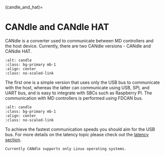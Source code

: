 (candle_and_hat)=
# CANdle and CANdle HAT

CANdle is a converter used to communicate between MD controllers and the host device. Currently, there are two CANdle versions - CANdle and CANdle HAT.

```{figure} images/CANdle_joined.webp
:alt: candle
:class: bg-primary mb-1
:align: center
:class: no-scaled-link
```

The first one is a simple version that uses only the USB bus to communicate with the host, whereas the latter can communicate using USB, SPI, and UART bus, and is easy to integrate with SBCs such as Raspberry PI. The communication with MD controllers is performed using FDCAN bus. 


```{figure} images/hardware_setup2.png
:alt: candle
:class: bg-primary mb-1
:align: center
:class: no-scaled-link
```

To achieve the fastest communication speeds you should aim for the USB bus. For more details on the latency topic please check out the [latency section](latency).

```{important}
Currently CANdle supports only Linux operating systems.
```
